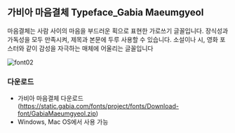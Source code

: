 ## 가비아 마음결체 Typeface_Gabia Maeumgyeol  
마음결체는 사람 사이의 마음을 부드러운 획으로 표현한 가로쓰기 글꼴입니다.
장식성과 가독성을 모두 만족시켜, 제목과 본문에 두루 사용할 수 있습니다.
소설이나 시, 영화 포스터와 같이 감성을 자극하는 매체에 어울리는 글꼴입니다

![font02](https://static.gabia.com/fonts/project/image/font_characters/maeumgyeol.png)


### 다운로드
- 가비아 마음결체 다운로드 (https://static.gabia.com/fonts/project/fonts/Download-font/GabiaMaeumgyeol.zip)
- Windows, Mac OS에서 사용 가능
